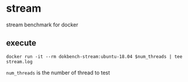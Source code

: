 # stream

stream benchmark for docker

## execute

```shell
docker run -it --rm dokbench-stream:ubuntu-18.04 $num_threads | tee stream.log
```

`num_threads` is the number of thread to test

